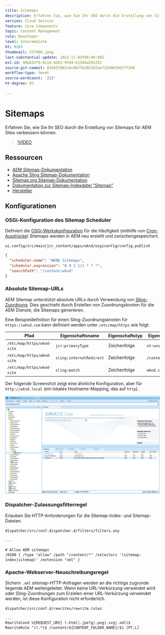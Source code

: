 ```yaml
---
title: Sitemaps
description: Erfahren Sie, wie Sie Ihr SEO durch die Erstellung von Sitemaps für AEM Sites verbessern können.
version: Cloud Service
feature: Core Components
topic: Content Management
role: Developer
level: Intermediate
kt: 9165
thumbnail: 337960.jpeg
last-substantial-update: 2022-11-03T00:00:00Z
exl-id: 40bb55f9-011d-4261-9f44-b1104a591252
source-git-commit: 835657082c0c6bf7b2822b53ef2b99039d77f249
workflow-type: tm+mt
source-wordcount: '223'
ht-degree: 6%

---
```


# Sitemaps

Erfahren Sie, wie Sie Ihr SEO durch die Erstellung von Sitemaps für AEM Sites verbessern können.

>[!VIDEO](https://video.tv.adobe.com/v/337960/?quality=12&learn=on)

## Ressourcen

+ [AEM Sitemap-Dokumentation](https://experienceleague.adobe.com/docs/experience-manager-cloud-service/overview/seo-and-url-management.html?lang=en#building-an-xml-sitemap-on-aem)
+ [Apache Sling Sitemap-Dokumentation](https://github.com/apache/sling-org-apache-sling-sitemap#readme)
+ [Sitemap.org Sitemap-Dokumentation](https://www.sitemaps.org/protocol.html)
+ [Dokumentation zur Sitemap-Indexdatei &quot;Sitemap&quot;](https://www.sitemaps.org/protocol.html#index)
+ [Hersteller](http://www.cronmaker.com/)

## Konfigurationen

### OSGi-Konfiguration des Sitemap Scheduler

Definiert die [OSGi-Werkskonfiguration](http://localhost:4502/system/console/configMgr/org.apache.sling.sitemap.impl.SitemapScheduler) für die Häufigkeit (mithilfe von [Cron-Ausdrücke](http://www.cronmaker.com)) Sitemaps werden in AEM neu erstellt und zwischengespeichert.

`ui.config/src/main/jcr_content/apps/wknd/osgiconfig/config.publish`

```json
{
  "scheduler.name": "WKND Sitemaps",
  "scheduler.expression": "0 0 2 1/1 * ? *",
  "searchPath": "/content/wknd"
}
```

### Absolute Sitemap-URLs

AEM Sitemap unterstützt absolute URLs durch Verwendung von [Sling-Zuordnung](https://sling.apache.org/documentation/the-sling-engine/mappings-for-resource-resolution.html). Dies geschieht durch Erstellen von Zuordnungsknoten für die AEM Dienste, die Sitemaps generieren.

Eine Beispieldefinition für einen Sling-Zuordnungsknoten für `https://wknd.com` kann definiert werden unter `/etc/map/https` wie folgt:

| Pfad   | Eigenschaftsname | Eigenschaftstyp | Eigenschaftswert |
|------|----------|---------------|-------|
| `/etc/map/https/wknd-site` | `jcr:primaryType` | Zeichenfolge | `nt:unstructured` |
| `/etc/map/https/wknd-site` | `sling:internalRedirect` | Zeichenfolge | `/content/wknd/(.*)` |
| `/etc/map/https/wknd-site` | `sling:match` | Zeichenfolge | `wknd.com/$1` |

Der folgende Screenshot zeigt eine ähnliche Konfiguration, aber für `http://wknd.local` (ein lokales Hostname-Mapping, das auf `http`).

![Konfiguration absoluter Sitemap-URLs](../assets/sitemaps/sitemaps-absolute-urls.jpg)


### Dispatcher-Zulassungsfilterregel

Erlauben Sie HTTP-Anforderungen für die Sitemap-Index- und Sitemap-Dateien.

`dispatcher/src/conf.dispatcher.d/filters/filters.any`

```
...

# Allow AEM sitemaps
/0200 { /type "allow" /path "/content/*" /selectors '(sitemap-index|sitemap)' /extension "xml" }
```

### Apache-Webserver-Neuschreibungsregel

Sichern `.xml` sitemap-HTTP-Anfragen werden an die richtige zugrunde liegende AEM weitergeleitet. Wenn keine URL-Verkürzung verwendet wird oder Sling-Zuordnungen zum Erzielen einer URL-Verkürzung verwendet werden, ist diese Konfiguration nicht erforderlich.

`dispatcher/src/conf.d/rewrites/rewrite.rules`

```
...
RewriteCond %{REQUEST_URI} (.html|.jpe?g|.png|.svg|.xml)$
RewriteRule ^/(.*)$ /content/${CONTENT_FOLDER_NAME}/$1 [PT,L]
```

